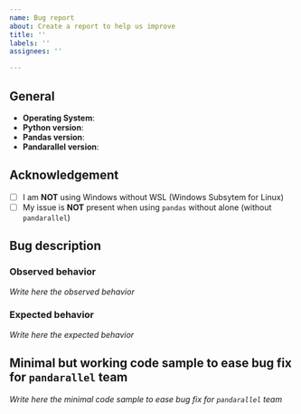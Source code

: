 ```yaml
---
name: Bug report
about: Create a report to help us improve
title: ''
labels: ''
assignees: ''

---
```


## General
- **Operating System**: 
- **Python version**:
- **Pandas version**:
- **Pandarallel version**:

## Acknowledgement
- [ ] I am **NOT** using Windows without WSL (Windows Subsytem for Linux)
- [ ] My issue is **NOT** present when using `pandas` without alone (without `pandarallel`)

## Bug description
### Observed behavior
*Write here the observed behavior*


### Expected behavior
*Write here the expected behavior*

## Minimal but working code sample to ease bug fix for `pandarallel` team
*Write here the minimal code sample to ease bug fix for `pandarallel` team*
